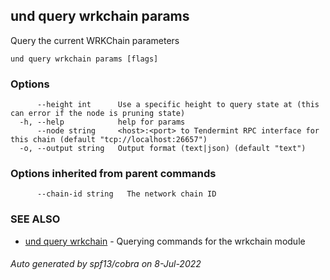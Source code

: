 ## und query wrkchain params

Query the current WRKChain parameters

```
und query wrkchain params [flags]
```

### Options

```
      --height int      Use a specific height to query state at (this can error if the node is pruning state)
  -h, --help            help for params
      --node string     <host>:<port> to Tendermint RPC interface for this chain (default "tcp://localhost:26657")
  -o, --output string   Output format (text|json) (default "text")
```

### Options inherited from parent commands

```
      --chain-id string   The network chain ID
```

### SEE ALSO

* [und query wrkchain](und_query_wrkchain.md)	 - Querying commands for the wrkchain module

###### Auto generated by spf13/cobra on 8-Jul-2022
